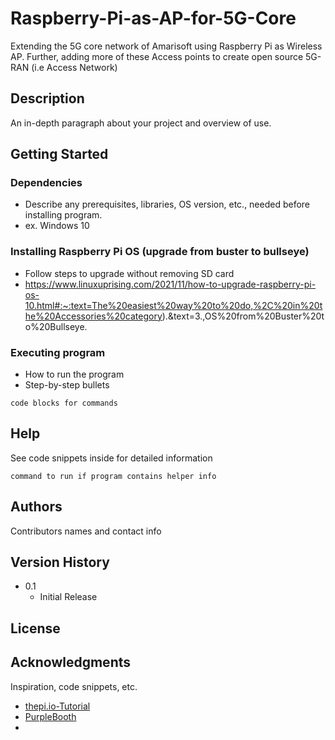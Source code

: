 # Raspberry-Pi-as-AP-for-5G-Core
    
Extending the 5G core network of Amarisoft using Raspberry Pi as Wireless AP. Further, adding more of these Access points to create open source 5G-RAN (i.e Access Network)

## Description

An in-depth paragraph about your project and overview of use.

## Getting Started

### Dependencies

* Describe any prerequisites, libraries, OS version, etc., needed before installing program.
* ex. Windows 10

### Installing Raspberry Pi OS (upgrade from buster to bullseye)

* Follow steps to upgrade without removing SD card
* https://www.linuxuprising.com/2021/11/how-to-upgrade-raspberry-pi-os-10.html#:~:text=The%20easiest%20way%20to%20do,%2C%20in%20the%20Accessories%20category).&text=3.,OS%20from%20Buster%20to%20Bullseye.

### Executing program

* How to run the program
* Step-by-step bullets
```
code blocks for commands
```

## Help

See code snippets inside for detailed information
```
command to run if program contains helper info
```

## Authors

Contributors names and contact info


## Version History

* 0.1
    * Initial Release

## License


## Acknowledgments

Inspiration, code snippets, etc.
* [thepi.io-Tutorial](https://thepi.io/how-to-use-your-raspberry-pi-as-a-wireless-access-point/)
* [PurpleBooth](https://gist.github.com/PurpleBooth/109311bb0361f32d87a2)
* 
